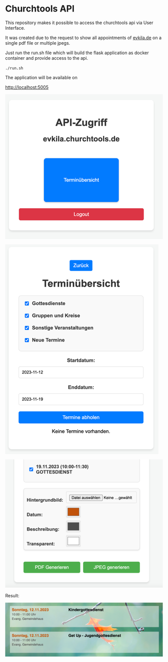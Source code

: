 # Churchtools API

This repository makes it possible to access the churchtools api via User Interface. 

It was created due to the request to show all appointments of [evkila.de](https://www.evkila.de/) on a single pdf file or multiple jpegs.

Just run the run.sh file which will build the flask application as docker container and provide access to the api.

`./run.sh`

The application will be available on 

[http://localhost:5005](http://localhost:5005)

![img.png](images/overview.png)

![img_1.png](images/calendars.png)

![img_2.png](images/formatting.png)

Result: 

![img.png](images/result.png)

